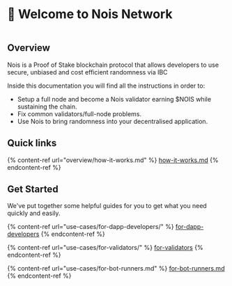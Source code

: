 # 👋 Welcome to Nois Network

<figure><img src="https://1923222875-files.gitbook.io/~/files/v0/b/gitbook-x-prod.appspot.com/o/spaces%2FsvlZuSMSUX5tUL5iML2q%2Fuploads%2FfH39wc2WwSvuhqpccLuq%2Fwhite-full-logo-thin.png?alt=media&#x26;token=0a238687-7a0b-41c2-9ab8-9cf138b255e5" alt=""><figcaption></figcaption></figure>

## Overview

Nois is a Proof of Stake blockchain protocol that allows developers to use secure, unbiased and cost efficient randomness via IBC

Inside this documentation you will find all the instructions in order to:

* Setup a full node and become a Nois validator earning $NOIS while sustaining the chain.
* Fix common validators/full-node problems.
* Use Nois to bring randomness into your decentralised application.

## Quick links

{% content-ref url="overview/how-it-works.md" %}
[how-it-works.md](overview/how-it-works.md)
{% endcontent-ref %}

## Get Started

We've put together some helpful guides for you to get what you need quickly and easily.

{% content-ref url="use-cases/for-dapp-developers/" %}
[for-dapp-developers](use-cases/for-dapp-developers/)
{% endcontent-ref %}

{% content-ref url="use-cases/for-validators/" %}
[for-validators](use-cases/for-validators/)
{% endcontent-ref %}

{% content-ref url="use-cases/for-bot-runners.md" %}
[for-bot-runners.md](use-cases/for-bot-runners.md)
{% endcontent-ref %}
